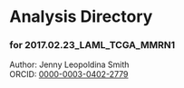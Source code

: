 # Analysis Directory 
### for 2017.02.23_LAML_TCGA_MMRN1
Author: Jenny Leopoldina Smith<br>
ORCID: [0000-0003-0402-2779](https://orcid.org/0000-0003-0402-2779)
<br>